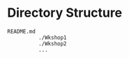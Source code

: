 Directory Structure
===================

```
README.md 
          ./Wkshop1
          ./Wkshop2
          ...
```
